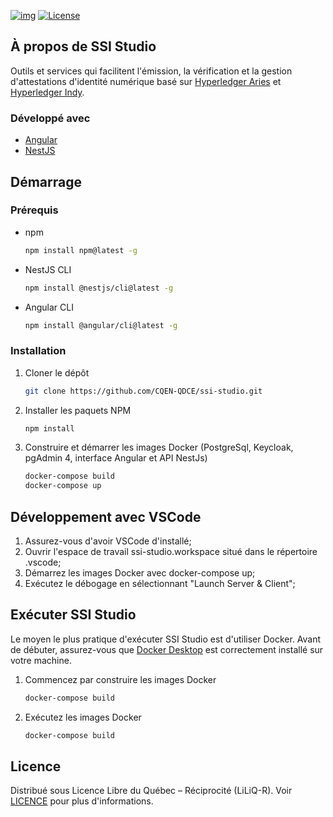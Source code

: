 [![img](https://img.shields.io/badge/Cycle%20de%20Vie-Phase%20d%C3%A9couverte-339999)](https://www.quebec.ca/gouv/politiques-orientations/vitrine-numeriqc/accompagnement-des-organismes-publics/demarche-conception-services-numeriques)
[![License](https://img.shields.io/badge/Licence-LiLiQ--R-blue)](LICENSE)

## À propos de SSI Studio

Outils et services qui facilitent l'émission, la vérification et la gestion d'attestations d'identité numérique basé sur [Hyperledger Aries](https://www.hyperledger.org/use/aries) et [Hyperledger Indy](https://www.hyperledger.org/use/hyperledger-indy).

### Développé avec

* [Angular](https://angular.io/)
* [NestJS](https://nestjs.com/)

## Démarrage

### Prérequis

* npm
  ```sh
  npm install npm@latest -g
  ```
* NestJS CLI
  ```sh
  npm install @nestjs/cli@latest -g
  ```
* Angular CLI
  ```sh
  npm install @angular/cli@latest -g
  ```

### Installation

1. Cloner le dépôt
   ```sh
   git clone https://github.com/CQEN-QDCE/ssi-studio.git
   ```
2. Installer les paquets NPM
   ```sh
   npm install
   ```
3. Construire et démarrer les images Docker (PostgreSql, Keycloak, pgAdmin 4, interface Angular et API NestJs)
   ```sh
   docker-compose build
   docker-compose up
   ```

## Développement avec VSCode
1. Assurez-vous d'avoir VSCode d'installé;
2. Ouvrir l'espace de travail ssi-studio.workspace situé dans le répertoire .vscode;
3. Démarrez les images Docker avec docker-compose up;
4. Exécutez le débogage en sélectionnant "Launch Server & Client";

## Exécuter SSI Studio
Le moyen le plus pratique d'exécuter SSI Studio est d'utiliser Docker. Avant de débuter, assurez-vous que [Docker Desktop](https://docker.com/products/docker-desktop/) est correctement installé sur votre machine.

1. Commencez par construire les images Docker
   ```sh
   docker-compose build
   ```
2. Exécutez les images Docker
   ```sh
   docker-compose build
   ```

## Licence
Distribué sous Licence Libre du Québec – Réciprocité (LiLiQ-R). Voir [LICENCE](LICENSE) pour plus d'informations.
